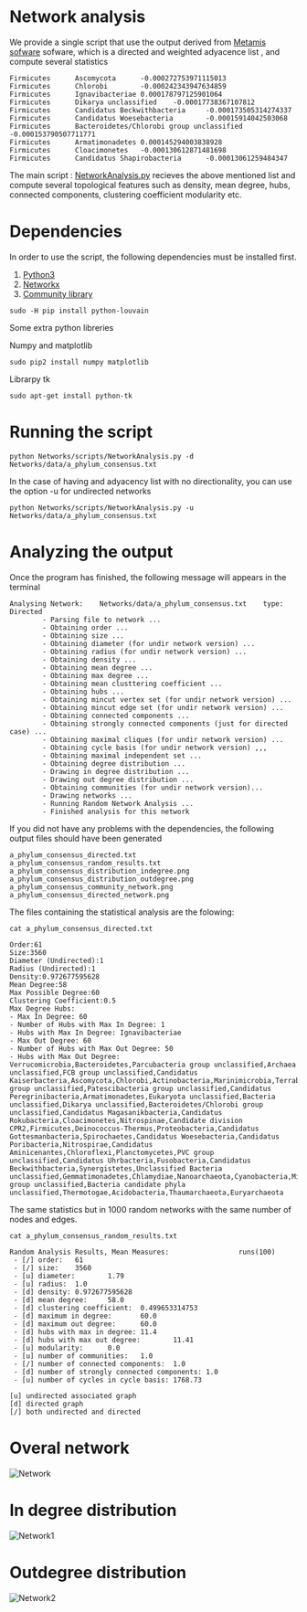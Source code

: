 # Network analysis
We provide a single script  that use the output derived from [Metamis sofware](https://www.ncbi.nlm.nih.gov/pubmed/27887570) sofware, which is a directed and weighted adyacence list , and compute several statistics 
```
Firmicutes      Ascomycota      -0.000272753971115013
Firmicutes      Chlorobi        -0.000242343947634859
Firmicutes      Ignavibacteriae 0.000178797125901064
Firmicutes      Dikarya unclassified    -0.00017738367107812
Firmicutes      Candidatus Beckwithbacteria     -0.000173505314274337
Firmicutes      Candidatus Woesebacteria        -0.00015914042503068
Firmicutes      Bacteroidetes/Chlorobi group unclassified       -0.000153790507711771
Firmicutes      Armatimonadetes 0.000145294003838928
Firmicutes      Cloacimonetes   -0.000130612871481698
Firmicutes      Candidatus Shapirobacteria      -0.00013061259484347
```

The main script :  [NetworkAnalysis.py](./scripts/NetworkAnalysis.py) recieves the above mentioned list and compute several topological features such as density, mean degree, hubs, connected components, clustering coefficient modularity etc.  

# Dependencies 

In order to use the script, the following dependencies must be installed first.
1. [ Python3  ](https://www.python.org/)
2. [Networkx](https://networkx.github.io/) 
3. [Community library](https://github.com/taynaud/python-louvain/) 

```
sudo -H pip install python-louvain
```

Some extra python libreries 

Numpy and matplotlib
```
sudo pip2 install numpy matplotlib
```
Librarpy tk 

```
sudo apt-get install python-tk
```

# Running the script     
```
python Networks/scripts/NetworkAnalysis.py -d Networks/data/a_phylum_consensus.txt
```
In the case of having and adyacency list with no directionality, you can use the option -u for undirected networks
```
python Networks/scripts/NetworkAnalysis.py -u Networks/data/a_phylum_consensus.txt
```

# Analyzing the output 

Once the program has finished, the following message will appears in the terminal
```
Analysing Network:    Networks/data/a_phylum_consensus.txt    type:   Directed
        - Parsing file to network ...
        - Obtaining order ...
        - Obtaining size ...
        - Obtaining diameter (for undir network version) ...
        - Obtaining radius (for undir network version) ...
        - Obtaining density ...
        - Obtaining mean degree ...
        - Obtaining max degree ...
        - Obtaining mean clusttering coefficient ...
        - Obtaining hubs ...
        - Obtaining mincut vertex set (for undir network version) ...
        - Obtaining mincut edge set (for undir network version) ...
        - Obtaining connected components ...
        - Obtaining strongly connected components (just for directed case) ...
        - Obtaining maximal cliques (for undir network version) ...
        - Obtaining cycle basis (for undir network version) ,,,
        - Obtaining maximal independent set ...
        - Obtaining degree distribution ...
        - Drawing in degree distribution ...
        - Drawing out degree distribution ...
        - Obtaining communities (for undir network version)...
        - Drawing networks ...
        - Running Random Network Analysis ...
        - Finished analysis for this network
```


If you did not have any problems with the dependencies, the following output files should have been generated

```
a_phylum_consensus_directed.txt
a_phylum_consensus_random_results.txt
a_phylum_consensus_distribution_indegree.png
a_phylum_consensus_distribution_outdegree.png
a_phylum_consensus_community_network.png
a_phylum_consensus_directed_network.png
```
The files containing  the statistical analysis are the folowing:  
```
cat a_phylum_consensus_directed.txt
```

```
Order:61
Size:3560
Diameter (Undirected):1
Radius (Undirected):1
Density:0.972677595628
Mean Degree:58
Max Possible Degree:60
Clustering Coefficient:0.5
Max Degree Hubs:
- Max In Degree: 60
- Number of Hubs with Max In Degree: 1
- Hubs with Max In Degree: Ignavibacteriae
- Max Out Degree: 60
- Number of Hubs with Max Out Degree: 50
- Hubs with Max Out Degree: Verrucomicrobia,Bacteroidetes,Parcubacteria group unclassified,Archaea unclassified,FCB group unclassified,Candidatus Kaiserbacteria,Ascomycota,Chlorobi,Actinobacteria,Marinimicrobia,Terrabacteria group unclassified,Patescibacteria group unclassified,Candidatus Peregrinibacteria,Armatimonadetes,Eukaryota unclassified,Bacteria unclassified,Dikarya unclassified,Bacteroidetes/Chlorobi group unclassified,Candidatus Magasanikbacteria,Candidatus Rokubacteria,Cloacimonetes,Nitrospinae,Candidate division CPR2,Firmicutes,Deinococcus-Thermus,Proteobacteria,Candidatus Gottesmanbacteria,Spirochaetes,Candidatus Woesebacteria,Candidatus Poribacteria,Nitrospirae,Candidatus Aminicenantes,Chloroflexi,Planctomycetes,PVC group unclassified,Candidatus Uhrbacteria,Fusobacteria,Candidatus Beckwithbacteria,Synergistetes,Unclassified Bacteria unclassified,Gemmatimonadetes,Chlamydiae,Nanoarchaeota,Cyanobacteria,Microgenomates group unclassified,Bacteria candidate phyla unclassified,Thermotogae,Acidobacteria,Thaumarchaeota,Euryarchaeota
```


The same statistics but in   1000 random networks with the same number of nodes and edges.  
```
cat a_phylum_consensus_random_results.txt
```

```
Random Analysis Results, Mean Measures:                 runs(100)
 - [/] order:   61
 - [/] size:    3560
 - [u] diameter:        1.79
 - [u] radius:  1.0
 - [d] density: 0.972677595628
 - [d] mean degree:     58.0
 - [d] clustering coefficient:  0.499653314753
 - [d] maximum in degree:       60.0
 - [d] maximum out degree:      60.0
 - [d] hubs with max in degree: 11.4
 - [d] hubs with max out degree:        11.41
 - [u] modularity:      0.0
 - [u] number of communities:   1.0
 - [/] number of connected components:  1.0
 - [d] number of strongly connected components: 1.0
 - [u] number of cycles in cycle basis: 1768.73

[u] undirected associated graph
[d] directed graph
[/] both undirected and directed

```

# Overal network 

 ![Network](./a_phylum_consensus_directed_network.png) 

# In degree distribution
 ![Network1](./a_phylum_consensus_distribution_indegree.png) 

# Outdegree distribution
 ![Network2](./a_phylum_consensus_distribution_outdegree.png) 


